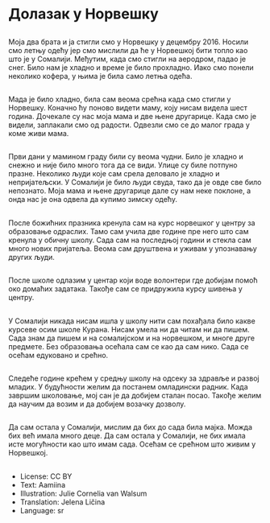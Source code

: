 # Долазак у Норвешку

##
Моја два брата и ја стигли смо у Норвешку у децембру 2016. Носили смо летњу одећу јер смо мислили да ће у Норвешкој бити топло као што је у Сомалији. Међутим, када смо стигли на аеродром, падао је снег. Било нам је хладно и време је било прохладно. Иако смо понели неколико кофера, у њима је била само летња одећа.

##
Мада је било хладно, била сам веома срећна када смо стигли у Норвешку. Коначно ћу поново видети маму, коју нисам видела шест година. Дочекале су нас моја мама и две њене другарице. Када смо је видели, заплакали смо од радости. Одвезли смо се до малог града у коме живи мама.

##
Први дани у мамином граду били су веома чудни. Било је хладно и снежно и није било много тога да се види. Улице су биле потпуно празне. Неколико људи које сам срела деловало је хладно и непријатељски. У Сомалији је било људи свуда, тако да је овде све било непознато. Моја мама и њене другарице дале су нам неке поклоне, а онда нас је она одвела да купимо зимску одећу.

##
После божићних празника кренула сам на курс норвешког у центру за образовање одраслих. Тамо сам учила две године пре него што сам кренула у обичну школу. Сада сам на последњој години и стекла сам много нових пријатеља. Веома сам друштвена и уживам у упознавању других људи.

##
После школе одлазим у центар који воде волонтери где добијам помоћ око домаћих задатака. Такође сам се придружила курсу шивења у центру.

##
У Сомалији никада нисам ишла у школу нити сам похађала било какве курсеве осим школе Курана. Нисам умела ни да читам ни да пишем. Сада знам да пишем и на сомалијском и на норвешком, и многе друге предмете. Без образовања осећала сам се као да сам нико. Сада се осећам едуковано и срећно.

##
Следеће године крећем у средњу школу на одсеку за здравље и развој младих. У будућности желим да постанем омладински радник. Када завршим школовање, мој сан је да добијем сталан посао. Такође желим да научим да возим и да добијем возачку дозволу.

##
Да сам остала у Сомалији, мислим да бих до сада била мајка. Можда бих већ имала много деце. Да сам остала у Сомалији, не бих имала исте могућности као што имам сада. Осећам се срећном што живим у Норвешкој.

##
* License: CC BY
* Text: Aamiina
* Illustration: Julie Cornelia van Walsum
* Translation: Jelena Ličina
* Language: sr
